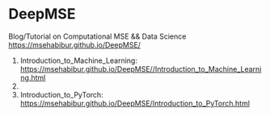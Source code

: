 # DeepMSE
Blog/Tutorial on Computational MSE &amp;&amp; Data Science 
https://msehabibur.github.io/DeepMSE/

1. Introduction_to_Machine_Learning: https://msehabibur.github.io/DeepMSE//Introduction_to_Machine_Learning.html
2. 
3. Introduction_to_PyTorch: https://msehabibur.github.io/DeepMSE/Introduction_to_PyTorch.html

